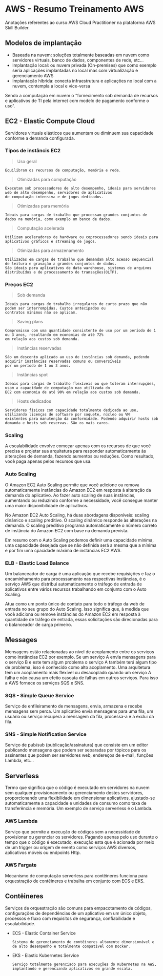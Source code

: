 # AWS - Resumo Treinamento AWS

Anotações referentes ao curso AWS Cloud Practitioner na plataforma AWS Skill Builder.

## Modelos de implantação

- Baseada na nuvem: soluções totalmente baseadas em nuvem como servidores virtuais, banco de dados, componentes de rede, etc...
- Implantação local: ou nuvem privada (On-premises) que como exemplo seria aplicações implantadas no local mas com virtualização e gerenciamento AWS
- Implantação híbrida: conecta infraestrutura e aplicações no local com a nuvem, contempla a local e vice-versa 

Sendo a computação em nuvem o "fornecimento sob demanda de recursos e aplicativos de TI pela internet com modelo de pagamento conforme o uso". 

## EC2 - Elastic Compute Cloud

Servidores virtuais elásticos que aumentam ou diminuem sua capacidade conforme a demanda configurada.

### Tipos de instâncis EC2

> Uso geral

    Equilibram os recursos de computação, memória e rede.

> Otimizadas para computação

    Executam sob processadores de alto desempenho, ideais para servidores web de alto desempenho, servidores de aplicativos
    de computação intensiva e de jogos dedicados.

> Otimizadas para memória

    Ideais para cargas de trabalho que processam grandes conjuntos de dados na memória, como exemplo um banco de dados.

> Computação acelerada

    Utilizam aceleradores de hardware ou coprocessadores sendo ideais para aplicativos gráficos e streaming de jogos.

> Otimizadas para armazenamento

    Utilizadas em cargas de trabalho que demandam alto acesso sequencial de leitura e gravação a grandes conjuntos de dados.
    São ideais para aplicativos de data warehouse, sistemas de arquivos distribuídos e de processamento de transações(OLTP).

### Preços EC2

> Sob demanda

    Ideais para cargas de trabalho irregulares de curto prazo que não podem ser interrompidas. Custos antecipados ou 
    contratos mínimos não se aplicam.

> Saving plans

    Compromisso com uma quantidade consistente de uso por um período de 1 ou 3 anos, resultando em economias de até 72%
    em relação aos custos sob demanda.

> Instâncias reservadas

    São um desconto aplicado ao uso de instâncias sob demanda, podendo adquirir instâncias reservadas comuns ou conversíveis
    por um período de 1 ou 3 anos.

> Instâncias spot

    Ideais para cargas de trabalho flexíveis ou que toleram interrupções, usam a capacidade de computação nao utilizada do
    EC2 com economia de até 90% em relação aos custos sob demanda.

> Hosts dedicados

    Servidores físicos com capacidade totalmente dedicada ao uso, utilizando licenças de software por soquete, núcleo ou VM
    existentes para manutenção da conformidade. Podendo adquirir hosts sob demanda e hosts sob reservas. São os mais caros.

### Scaling

A escalabilidade envolve começar apenas com os recursos de que você precisa e projetar sua arquitetura para responder automaticamente às alterações de demanda, fazendo aumentos ou reduções. Como resultado, você paga apenas pelos recursos que usa.

### Auto Scaling

O Amazon EC2 Auto Scaling permite que você adicione ou remova automaticamente instâncias do Amazon EC2 em resposta à alteração da demanda do aplicativo. Ao fazer auto scaling de suas instâncias, aumentando ou reduzindo conforme a necessidade, você consegue manter uma maior disponibilidade de aplicativos.

No Amazon EC2 Auto Scaling, há duas abordagens disponíveis: scaling dinâmico e scaling preditivo. O scaling dinâmico responde às alterações na demanda. 
O scaling preditivo programa automaticamente o número correto de instância do Amazon EC2 com base na demanda prevista.

Em resumo com o Auto Scaling podemos definir uma capacidade mínima, uma capacidade desejada que se não definida será a mesma que a mínima e por fim uma cpacidade máxima de instâncias EC2 AWS.

### ELB - Elastic Load Balance

Um balanceador de carga é uma aplicação que recebe requisições e faz o encaminhamento para processamento nas respectivas instâncias, é o serviço AWS que distribui automaticamente o tráfego de entrada de aplicativos entre vários recursos trabalhando em conjunto com o Auto Scaling.

Atua como um ponto único de contato para todo o tráfego da web de entrada no seu grupo do Auto Scaling. Isso significa que, à medida que você adiciona ou remove instâncias do Amazon EC2 em resposta à quantidade de tráfego de entrada, essas solicitações são direcionadas para o balanceador de carga primeiro.

## Messages

Mensagens estão relacionadas ao nível de acoplamento entre os serviços como instâncias EC2 por exemplo. Se um serviço A envia mensagens para o serviço B e este tem algum problema o serviço A também terá algum tipo de problema, isso é conhecido como alto acoplamento. Uma arquitetura tem um acoplamento mais flexível ou desacoplado quando um serviço A falha e não causa um efeito cascata de falhas em outros serviços. Para isso a AWS fornece os serviços SQS e SNS.

### SQS - Simple Queue Service

Serviço de enfileiramento de mensagens, envia, armazena e recebe mensagens sem perca. Um aplicativo envia mensagens para uma fila, um usuário ou serviço recupera a mensagem da fila, processa-a e a exclui da fila.

### SNS - Simple Notification Service

Serviço de pub/sub (publicação/assinatura) que consiste em um editor publicando mensagens que podem ser separadas por tópicos para os assinantes que podem ser servidores web, endereços de e-mail, funções Lambda, etc...

## Serverless

Termo que significa que o código é executado em servidores na nuvem sem qualquer provisionamento ou gerenciamento destes servidores, proporcionando uma flexibilidade em dimensionar aplicativos, ajustado-se automaticamente a capacidade e unidades de consumo como taxa de transferência e memória. Um exemplo de serviço serverless é o Lambda.

### AWS Lambda

Serviço que permite a execução de códigos sem a necessidade de provisionar ou gerenciar os servidores. Pagando apenas pelo uso durante o tempo que o código é executado, execução esta que é acionada por meio de um trigger ou origem de evento como serviços AWS diversos, aplicativos móveis ou endpoints Http.

### AWS Fargate

Mecanismo de computação serverless para contêineres funciona para orquestração de contêineres e trabalha em conjunto com ECS e EKS.

## Contêineres

Serviços de orquestração são comuns para empacotamento de códigos, configurações de dependências de um aplicativo em um único objeto, processos e fluxo com requisitos de segurança, confiabilidade e escalabilidade.

- ECS - Elastic Container Service

      Sistema de gerenciamento de contêineres altamente dimensionável e de alto desempenho e totalmente compatível com Docker.

- EKS - Elastic Kubernetes Service

      Serviço totalmente gerenciado para execuções do Kubernetes na AWS, implantando e gerenciando aplicativos em grande escala.       